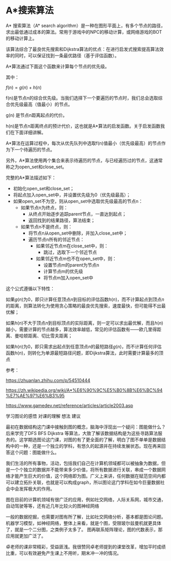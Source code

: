 # A*搜索算法

A* 搜索算法（A* search algorithm）是一种在图形平面上，有多个节点的路径，求出最低通过成本的算法。常用于游戏中的NPC的移动计算，或网络游戏的BOT的移动计算上。

该算法综合了最良优先搜索和Dijkstra算法的优点：在进行启发式搜索提高算法效率的同时，可以保证找到一条最优路径（基于评估函数）。

A*算法通过下面这个函数来计算每个节点的优先级。


其中：

$f(n)=g(n)+h(n)$

f(n)是节点n的综合优先级。当我们选择下一个要遍历的节点时，我们总会选取综合优先级最高（值最小）的节点。

g(n) 是节点n距离起点的代价。

h(n)是节点n距离终点的预计代价，这也就是A*算法的启发函数。关于启发函数我们在下面详细讲解。

A*算法在运算过程中，每次从优先队列中选取f(n)值最小（优先级最高）的节点作为下一个待遍历的节点。

另外，A*算法使用两个集合来表示待遍历的节点，与已经遍历过的节点，这通常称之为open_set和close_set。

完整的A*算法描述如下：

* 初始化open_set和close_set；
* 将起点加入open_set中，并设置优先级为0（优先级最高）；
* 如果open_set不为空，则从open_set中选取优先级最高的节点n：
    * 如果节点n为终点，则：
        * 从终点开始逐步追踪parent节点，一直达到起点；
        * 返回找到的结果路径，算法结束；
    * 如果节点n不是终点，则：
        * 将节点n从open_set中删除，并加入close_set中；
        * 遍历节点n所有的邻近节点：
            * 如果邻近节点m在close_set中，则：
                * 跳过，选取下一个邻近节点
            * 如果邻近节点m也不在open_set中，则：
                * 设置节点m的parent为节点n
                * 计算节点m的优先级
                * 将节点m加入open_set中

这个公式遵循以下特性：

如果$g(n)$为0，即只计算任意顶点$n$到目标的评估函数$h(n)$，而不计算起点到顶点$n$的距离，则算法转化为使用贪心策略的最良优先搜索，速度最快，但可能得不出最优解；

如果$h(n)$不大于顶点$n$到目标顶点的实际距离，则一定可以求出最优解，而且$h(n)$越小，需要计算的节点越多，算法效率越低，常见的评估函数有——欧几里得距离、曼哈顿距离、切比雪夫距离；

如果$h(n)$为0，即只需求出起点到任意顶点$n$的最短路径$g(n)$，而不计算任何评估函数$h(n)$，则转化为单源最短路径问题，即Dijkstra算法，此时需要计算最多的顶点

参考：

https://zhuanlan.zhihu.com/p/54510444

https://zh.wikipedia.org/wiki/A*%E6%90%9C%E5%B0%8B%E6%BC%94%E7%AE%97%E6%B3%95

https://www.gamedev.net/reference/articles/article2003.asp


学习图论的感悟 对课的理解 想法 建议 

最初在数据结构这门课中接触到图的概念，脑海中浮现出一个疑问：图能做什么？后来学完了DFS BFS Dijkstra 等算法，大致了解该数据结构是为这些寻路算法服务的。这学期选图论这门课，对图的有了更全面的了解，明白了图不单单是数据结构中的一种，还是一个独立的学科，有悠久的起源并在持续发展状态。现在再来回答这个问题：图能做什么。

我们生活的所有事物，活动，包括我们自己在计算机领域都可以被抽象为数据，但是一个个独立的数据并不能带来多少价值，将所有数据进行关联，串成一个数据网络才能产生巨大的价值，这个网络即为图。广义上来讲，任何数据在赋范空间内都可以建立拓扑关联，也就是可以构成graph，所以图论这门学科在如今巨量数据社会中会发挥极大的作用。

图在目前的计算机领域有很广泛的应用，例如社交网络，人际关系网，城市交通，自动驾驶等等，还有近几年比较火的图神经网络

一般的数据挖掘，也需要对图有所了解，比如社交网络分析，基本都是图论问题。
机器学习模型，如神经网络，整体上来看，就是个图，受限玻尔兹曼机就更具体了，就是一个二分图，之类例子太多了。
图再联系矩阵理论，图的代数表示，那应用就更加广泛了。

卓老师的课非常精彩，受益匪浅。我很赞同卓老师提到的课堂改革，增加平时成绩比重，可以有效避免产生课上不用听，期末冲一冲的情况。
